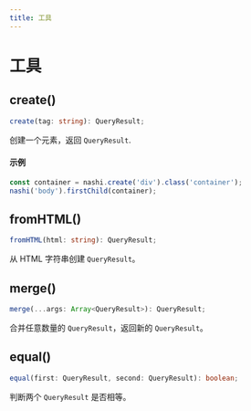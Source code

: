 ```yaml
---
title: 工具
---
```


# 工具

## create()

```ts
create(tag: string): QueryResult;
```

创建一个元素，返回 `QueryResult`.

#### 示例

```ts
const container = nashi.create('div').class('container');
nashi('body').firstChild(container);
```

## fromHTML()

```ts
fromHTML(html: string): QueryResult;
```

从 HTML 字符串创建 `QueryResult`。

## merge()

```ts
merge(...args: Array<QueryResult>): QueryResult;
```

合并任意数量的 `QueryResult`，返回新的 `QueryResult`。

## equal()

```ts
equal(first: QueryResult, second: QueryResult): boolean;
```

判断两个 `QueryResult` 是否相等。
